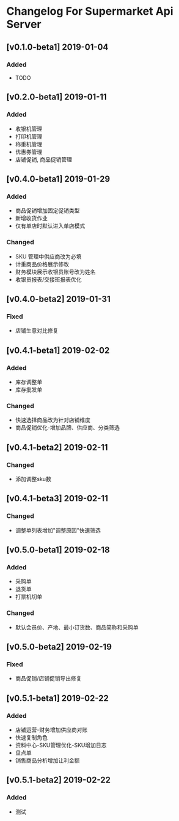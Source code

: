 # Changelog For Supermarket Api Server

## [v0.1.0-beta1] 2019-01-04
### Added
- TODO

## [v0.2.0-beta1] 2019-01-11
### Added
- 收银机管理
- 打印机管理
- 称重机管理
- 优惠券管理
- 店铺促销, 商品促销管理

## [v0.4.0-beta1] 2019-01-29
### Added
- 商品促销增加固定促销类型
- 新增收货作业
- 仅有单店时默认进入单店模式

### Changed
- SKU 管理中供应商改为必填
- 计重商品价格展示修改
- 财务模块展示收银员账号改为姓名
- 收银员报表/交接班报表优化

## [v0.4.0-beta2] 2019-01-31
### Fixed
- 店铺生意对比修复

## [v0.4.1-beta1] 2019-02-02
### Added
- 库存调整单
- 库存批发单
### Changed
- 快速选择商品改为针对店铺维度
- 商品促销优化-增加品牌、供应商、分类筛选

## [v0.4.1-beta2] 2019-02-11
### Changed
- 添加调整sku数

## [v0.4.1-beta3] 2019-02-11
### Changed
- 调整单列表增加"调整原因"快速筛选

## [v0.5.0-beta1] 2019-02-18
### Added
- 采购单
- 退货单
- 打票机切单

### Changed
- 默认会员价、产地、最小订货数、商品简称和采购单

## [v0.5.0-beta2] 2019-02-19
### Fixed
- 商品促销/店铺促销导出修复

## [v0.5.1-beta1] 2019-02-22
### Added
- 店铺运营-财务增加供应商对账
- 快速复制角色
- 资料中心-SKU管理优化-SKU增加日志
- 盘点单
- 销售商品分析增加让利金额

## [v0.5.1-beta2] 2019-02-22
### Added
- 测试